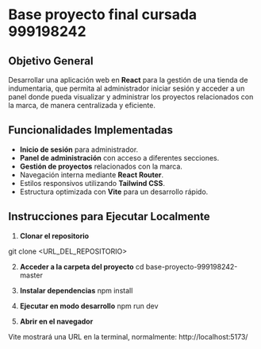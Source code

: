 # Base proyecto final cursada 999198242

## Objetivo General
Desarrollar una aplicación web en **React** para la gestión de una tienda de indumentaria, que permita al administrador iniciar sesión y acceder a un panel donde pueda visualizar y administrar los proyectos relacionados con la marca, de manera centralizada y eficiente.

## Funcionalidades Implementadas
- **Inicio de sesión** para administrador.
- **Panel de administración** con acceso a diferentes secciones.
- **Gestión de proyectos** relacionados con la marca.
- Navegación interna mediante **React Router**.
- Estilos responsivos utilizando **Tailwind CSS**.
- Estructura optimizada con **Vite** para un desarrollo rápido.

## Instrucciones para Ejecutar Localmente

1. **Clonar el repositorio**
  
  git clone <URL_DEL_REPOSITORIO>

2. **Acceder a la carpeta del proyecto**
  cd base-proyecto-999198242-master

3. **Instalar dependencias**
  npm install

4. **Ejecutar en modo desarrollo**
  npm run dev

5. **Abrir en el navegador**

Vite mostrará una URL en la terminal, normalmente:
http://localhost:5173/
